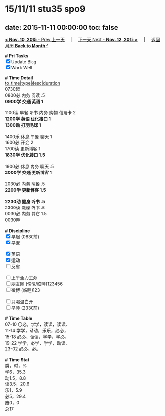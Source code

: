 # 15/11/11 stu35 spo9

date: 2015-11-11 00:00:00
toc: false
---
[**< Nov. 10, 2015** - Prev 上一天](/lifelogs/2015/11/d10.md) &nbsp; &nbsp; | &nbsp; &nbsp; [下一天 Next - **Nov. 12, 2015 >**](/lifelogs/2015/11/d12.md) &nbsp; &nbsp; |  &nbsp; &nbsp; [返回月历 **Back to Month ^**](/lifelogs/2015/11/index.md)
<br/><div><b># Pri Tasks</b></div><div><input checked="true" type="checkbox"/>Update Blog</div><div><input checked="true" type="checkbox"/>Work Well</div><div><br/></div><div><b># Time Detail</b></div><div><u>to_time|type|desc|duration</u></div><div>0730起</div><div>0800必 内务 阅读 .5</div><div><b>0900学 交通 英语 1</b></div><div><br/></div><div>1100读 早餐 听书 内务 购物 信用卡 2</div><div><b>1200学 英语 优化接口 1</b></div><div><b>1300动 打羽毛球 1</b></div><div><br/></div><div>1400乐 休息 午餐 聊天 1</div><div>1600必 开会 2</div><div>1700读 更新博客 1</div><div><b>1830学 优化接口 1.5</b></div><div><br/></div><div>1900必 休息 内务 聊天 .5</div><div><b>2000学 交通 更新博客 1</b></div><div><br/></div><div>2030必 内务 晚餐 .5</div><div><b>2200学 更新博客 1.5</b></div><div><br/></div><div><b>2230动 健身 听书 .5</b></div><div>2300读 洗澡 听书 .5</div><div>0030必 内务 其它 1.5</div><div>0030睡</div><div><br/></div><div><b># Discipline</b></div><div><input checked="true" type="checkbox"/>早起 (0830前)</div><div><input checked="true" type="checkbox"/>早餐</div><div><br/></div><div><input checked="true" type="checkbox"/>英语</div><div><input checked="true" type="checkbox"/>运动</div><div><input type="checkbox"/>反省</div><div><br/></div><div><input type="checkbox"/>上午全力工务</div><div><input type="checkbox"/>朋友圈 (傍晚/临睡)123456</div><div><input type="checkbox"/>微博 (临睡)123</div><div><br/></div><div><input type="checkbox"/>只喝温白开</div><div><input type="checkbox"/>早睡 (2330前)</div><div><br/></div><div><b># Time Table</b></div><div>07-10 〇必，学学，读读，读读，</div><div>11-14 学学，动动，乐乐，必必，</div><div>15-18 必必，读读，学学，学必，</div><div>19-22 学学，必学，学学，动读，</div><div>23-02 必必，必。</div><div><br/></div><div><b># Time Stat</b></div><div>类，时，%</div><div>学6，35.3</div><div>动1.5，8.8</div><div>读3.5，20.6</div><div>乐1，5.9</div><div>必5，29.4</div><div>废0，0</div><div>总17</div>

